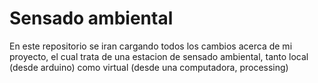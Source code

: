 # Sensado ambiental
En este repositorio se iran cargando todos los cambios acerca de mi proyecto, el cual trata de una estacion de sensado ambiental, tanto local (desde arduino) como virtual (desde una computadora, processing)

